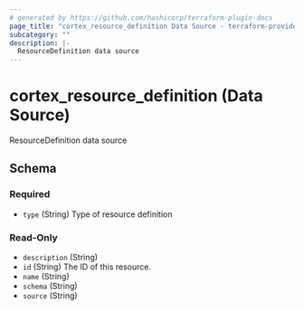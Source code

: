 ```yaml
---
# generated by https://github.com/hashicorp/terraform-plugin-docs
page_title: "cortex_resource_definition Data Source - terraform-provider-cortex"
subcategory: ""
description: |-
  ResourceDefinition data source
---
```


# cortex_resource_definition (Data Source)

ResourceDefinition data source



<!-- schema generated by tfplugindocs -->
## Schema

### Required

- `type` (String) Type of resource definition

### Read-Only

- `description` (String)
- `id` (String) The ID of this resource.
- `name` (String)
- `schema` (String)
- `source` (String)
